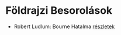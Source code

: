 # Földrajzi Besorolások

- Robert Ludlum: Bourne Hatalma [részletek](../_details/Robert%20Ludlum.md#id_40)